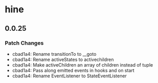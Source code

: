 # hine

## 0.0.25

### Patch Changes

-   cbad1a4: Rename transitionTo to \_\_goto
-   cbad1a4: Rename activeStates to activechildren
-   cbad1a4: Make activeChildren an array of children instead of tuple
-   cbad1a4: Pass along emitted events in hooks and on start
-   cbad1a4: Rename EventListener to StateEventListener

